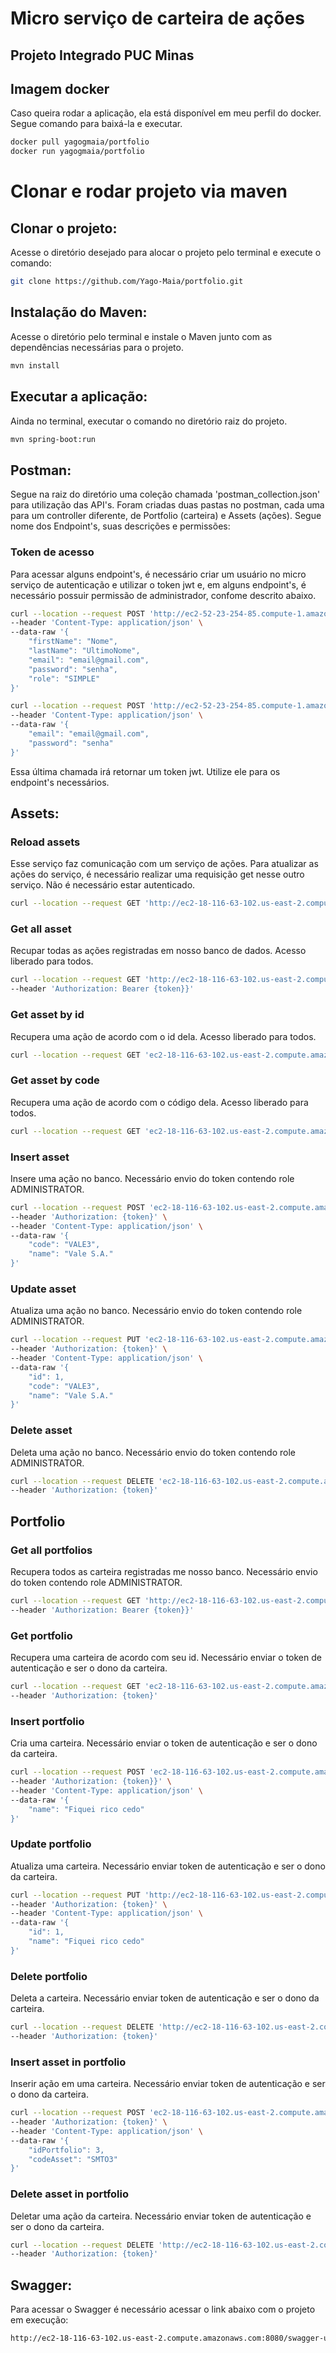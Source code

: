 # Micro serviço de carteira de ações
## Projeto Integrado PUC Minas

## Imagem docker
Caso queira rodar a aplicação, ela está disponível em meu perfil do docker. Segue comando para baixá-la e executar.
```bash
docker pull yagogmaia/portfolio
docker run yagogmaia/portfolio
```

# Clonar e rodar projeto via maven
## Clonar o projeto:
Acesse o diretório desejado para alocar o projeto pelo terminal e execute o comando:
```bash
git clone https://github.com/Yago-Maia/portfolio.git
```

## Instalação do Maven:
Acesse o diretório pelo terminal e instale o Maven junto com as dependências necessárias para o projeto.
```bash
mvn install
```

## Executar a aplicação:
Ainda no terminal, executar o comando no diretório raiz do projeto.
```bash
mvn spring-boot:run
```

## Postman:
Segue na raiz do diretório uma coleção chamada 'postman_collection.json' para utilização das API's.
Foram criadas duas pastas no postman, cada uma para um controller diferente, de Portfolio (carteira) e Assets (ações).
Segue nome dos Endpoint's, suas descrições e permissões:

### Token de acesso
Para acessar alguns endpoint's, é necessário criar um usuário no micro serviço de autenticação e utilizar o token jwt e, em alguns endpoint's, é necessário possuir permissão de administrador, confome descrito abaixo.
```bash
curl --location --request POST 'http://ec2-52-23-254-85.compute-1.amazonaws.com:8080/user' \
--header 'Content-Type: application/json' \
--data-raw '{
    "firstName": "Nome",
    "lastName": "UltimoNome",
    "email": "email@gmail.com",
    "password": "senha",
    "role": "SIMPLE"
}'
```
```bash
curl --location --request POST 'http://ec2-52-23-254-85.compute-1.amazonaws.com:8080/auth' \
--header 'Content-Type: application/json' \
--data-raw '{
    "email": "email@gmail.com",
    "password": "senha"
}'
```
Essa última chamada irá retornar um token jwt. Utilize ele para os endpoint's necessários.

## Assets:

### Reload assets
Esse serviço faz comunicação com um serviço de ações. Para atualizar as ações do serviço, é necessário realizar uma requisição get nesse outro serviço. Não é necessário estar autenticado.
```bash
curl --location --request GET 'http://ec2-18-116-63-102.us-east-2.compute.amazonaws.com:8080/reloadAssets'
```

### Get all asset
Recupar todas as ações registradas em nosso banco de dados. Acesso liberado para todos.
```bash
curl --location --request GET 'http://ec2-18-116-63-102.us-east-2.compute.amazonaws.com:8080/asset' \
--header 'Authorization: Bearer {token}}'
```

### Get asset by id
Recupera uma ação de acordo com o id dela. Acesso liberado para todos.
```bash
curl --location --request GET 'ec2-18-116-63-102.us-east-2.compute.amazonaws.com:8080/asset/1'
```

### Get asset by code
Recupera uma ação de acordo com o código dela. Acesso liberado para todos.
```bash
curl --location --request GET 'ec2-18-116-63-102.us-east-2.compute.amazonaws.com:8080/asset/SMTO3'
```

### Insert asset
Insere uma ação no banco. Necessário envio do token contendo role ADMINISTRATOR.
```bash
curl --location --request POST 'ec2-18-116-63-102.us-east-2.compute.amazonaws.com:8080/asset' \
--header 'Authorization: {token}' \
--header 'Content-Type: application/json' \
--data-raw '{
    "code": "VALE3",
    "name": "Vale S.A."
}'
```

### Update asset
Atualiza uma ação no banco. Necessário envio do token contendo role ADMINISTRATOR.
```bash
curl --location --request PUT 'ec2-18-116-63-102.us-east-2.compute.amazonaws.com:8080/asset' \
--header 'Authorization: {token}' \
--header 'Content-Type: application/json' \
--data-raw '{
    "id": 1,
    "code": "VALE3",
    "name": "Vale S.A."
}'
```

### Delete asset
Deleta uma ação no banco. Necessário envio do token contendo role ADMINISTRATOR.
```bash
curl --location --request DELETE 'ec2-18-116-63-102.us-east-2.compute.amazonaws.com:8080/asset/1' \
--header 'Authorization: {token}'
```

## Portfolio

### Get all portfolios
Recupera todos as carteira registradas me nosso banco. Necessário envio do token contendo role ADMINISTRATOR.
```bash
curl --location --request GET 'http://ec2-18-116-63-102.us-east-2.compute.amazonaws.com:8080/portfolio' \
--header 'Authorization: Bearer {token}}'
```

### Get portfolio
Recupera uma carteira de acordo com seu id. Necessário enviar o token de autenticação e ser o dono da carteira.
```bash
curl --location --request GET 'ec2-18-116-63-102.us-east-2.compute.amazonaws.com:8080/portfolio/2' \
--header 'Authorization: {token}'
```

### Insert portfolio
Cria uma carteira. Necessário enviar o token de autenticação e ser o dono da carteira.
```bash
curl --location --request POST 'ec2-18-116-63-102.us-east-2.compute.amazonaws.com:8080/portfolio' \
--header 'Authorization: {token}}' \
--header 'Content-Type: application/json' \
--data-raw '{
    "name": "Fiquei rico cedo"
}'
```

### Update portfolio
Atualiza uma carteira. Necessário enviar token de autenticação e ser o dono da carteira.
```bash
curl --location --request PUT 'http://ec2-18-116-63-102.us-east-2.compute.amazonaws.com:8080/portfolio' \
--header 'Authorization: {token}' \
--header 'Content-Type: application/json' \
--data-raw '{
    "id": 1,
    "name": "Fiquei rico cedo"
}'
```

### Delete portfolio
Deleta a carteira. Necessário enviar token de autenticação e ser o dono da carteira.
```bash
curl --location --request DELETE 'http://ec2-18-116-63-102.us-east-2.compute.amazonaws.com:8080/portfolio/1' \
--header 'Authorization: {token}'
```

### Insert asset in portfolio
Inserir ação em uma carteira. Necessário enviar token de autenticação e ser o dono da carteira.
```bash
curl --location --request POST 'ec2-18-116-63-102.us-east-2.compute.amazonaws.com:8080/portfolio/addAsset' \
--header 'Authorization: {token}' \
--header 'Content-Type: application/json' \
--data-raw '{
    "idPortfolio": 3,
    "codeAsset": "SMTO3"
}'
```

### Delete asset in portfolio
Deletar uma ação da carteira. Necessário enviar token de autenticação e ser o dono da carteira.
```bash
curl --location --request DELETE 'http://ec2-18-116-63-102.us-east-2.compute.amazonaws.com:8080/portfolio/3/asset/TOTS3' \
--header 'Authorization: {token}'
```

## Swagger:
Para acessar o Swagger é necessário acessar o link abaixo com o projeto em execução:
```bash
http://ec2-18-116-63-102.us-east-2.compute.amazonaws.com:8080/swagger-ui/
```
